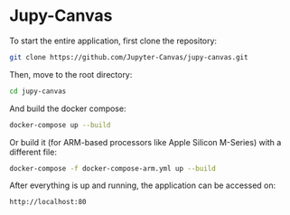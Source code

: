 # Jupy-Canvas

To start the entire application, first clone the repository:

```bash
git clone https://github.com/Jupyter-Canvas/jupy-canvas.git
```

Then, move to the root directory:

```bash
cd jupy-canvas
```

And build the docker compose:

```bash
docker-compose up --build
```

Or build it (for ARM-based processors like Apple Silicon M-Series) with a different file:

```bash
docker-compose -f docker-compose-arm.yml up --build
```

After everything is up and running, the application can be accessed on:

```bash
http://localhost:80
```
